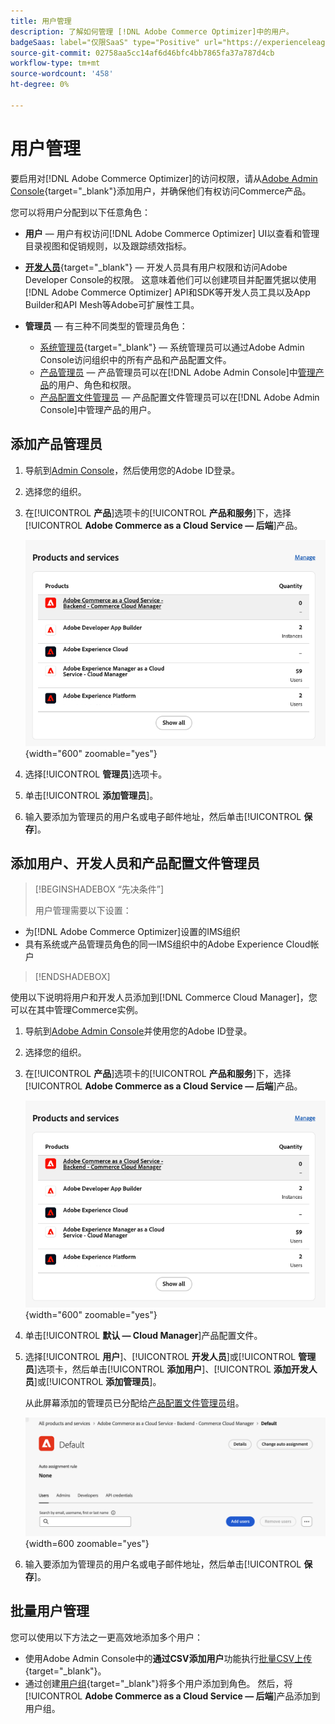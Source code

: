 ```yaml
---
title: 用户管理
description: 了解如何管理 [!DNL Adobe Commerce Optimizer]中的用户。
badgeSaas: label="仅限SaaS" type="Positive" url="https://experienceleague.adobe.com/en/docs/commerce/user-guides/product-solutions" tooltip="仅适用于Adobe Commerce as a Cloud Service和Adobe Commerce Optimizer项目(Adobe管理的SaaS基础架构)。"
source-git-commit: 02758aa5cc14af6d46bfc4bb7865fa37a787d4cb
workflow-type: tm+mt
source-wordcount: '458'
ht-degree: 0%

---
```


# 用户管理

要启用对[!DNL Adobe Commerce Optimizer]的访问权限，请从[Adobe Admin Console](https://adminconsole.adobe.com){target="_blank"}添加用户，并确保他们有权访问Commerce产品。

您可以将用户分配到以下任意角色：

- **用户** — 用户有权访问[!DNL Adobe Commerce Optimizer] UI以查看和管理目录视图和促销规则，以及跟踪绩效指标。

- [**开发人员**](https://helpx.adobe.com/enterprise/using/manage-developers.html#Adddevelopers){target="_blank"} — 开发人员具有用户权限和访问Adobe Developer Console的权限。 这意味着他们可以创建项目并配置凭据以使用[!DNL Adobe Commerce Optimizer] API和SDK等开发人员工具以及App Builder和API Mesh等Adobe可扩展性工具。

- **管理员** — 有三种不同类型的管理员角色：
   - [系统管理员](https://helpx.adobe.com/enterprise/using/admin-roles.html){target="_blank"} — 系统管理员可以通过Adobe Admin Console访问组织中的所有产品和产品配置文件。
   - [产品管理员](#add-a-product-admin) — 产品管理员可以在[!DNL Adobe Admin Console]中[管理产品](#add-users-and-admins)的用户、角色和权限。
   - [产品配置文件管理员](#add-users-developers-and-product-profile-admins) — 产品配置文件管理员可以在[!DNL Adobe Admin Console]中管理产品的用户。

## 添加产品管理员

1. 导航到[Admin Console](https://adminconsole.adobe.com)，然后使用您的Adobe ID登录。

1. 选择您的组织。

1. 在&#x200B;[!UICONTROL **产品**]&#x200B;选项卡的&#x200B;[!UICONTROL **产品和服务**]&#x200B;下，选择&#x200B;[!UICONTROL **Adobe Commerce as a Cloud Service — 后端**]&#x200B;产品。

   ![选择产品](../cloud-service/assets/backend.png){width="600" zoomable="yes"}

1. 选择&#x200B;[!UICONTROL **管理员**]&#x200B;选项卡。

1. 单击&#x200B;[!UICONTROL **添加管理员**]。

1. 输入要添加为管理员的用户名或电子邮件地址，然后单击&#x200B;[!UICONTROL **保存**]。

## 添加用户、开发人员和产品配置文件管理员

>[!BEGINSHADEBOX “先决条件”]
>
>用户管理需要以下设置：

- 为[!DNL Adobe Commerce Optimizer]设置的IMS组织
- 具有系统或产品管理员角色的同一IMS组织中的Adobe Experience Cloud帐户

>[!ENDSHADEBOX]

使用以下说明将用户和开发人员添加到[!DNL Commerce Cloud Manager]，您可以在其中管理Commerce实例。

1. 导航到[Adobe Admin Console](https://adminconsole.adobe.com)并使用您的Adobe ID登录。

1. 选择您的组织。

1. 在&#x200B;[!UICONTROL **产品**]&#x200B;选项卡的&#x200B;[!UICONTROL **产品和服务**]&#x200B;下，选择&#x200B;[!UICONTROL **Adobe Commerce as a Cloud Service — 后端**]&#x200B;产品。

   ![选择产品](../cloud-service/assets/backend.png){width="600" zoomable="yes"}

1. 单击&#x200B;[!UICONTROL **默认 — Cloud Manager**]&#x200B;产品配置文件。

1. 选择&#x200B;[!UICONTROL **用户**]、[!UICONTROL **开发人员**]&#x200B;或&#x200B;[!UICONTROL **管理员**]&#x200B;选项卡，然后单击&#x200B;[!UICONTROL **添加用户**]、[!UICONTROL **添加开发人员**]&#x200B;或&#x200B;[!UICONTROL **添加管理员**]。

   从此屏幕添加的管理员已分配给[产品配置文件管理员](#understanding-roles)组。

   ![选项卡选择](../cloud-service/assets/tab-select.png){width=600 zoomable="yes"}

1. 输入要添加为管理员的用户名或电子邮件地址，然后单击&#x200B;[!UICONTROL **保存**]。

## 批量用户管理

您可以使用以下方法之一更高效地添加多个用户：

- 使用Adobe Admin Console中的&#x200B;**通过CSV添加用户**&#x200B;功能执行[批量CSV上传](https://helpx.adobe.com/enterprise/using/bulk-upload-users.html){target="_blank"}。
- 通过创建[用户组](https://helpx.adobe.com/enterprise/using/user-groups.html){target="_blank"}将多个用户添加到角色。 然后，将&#x200B;[!UICONTROL **Adobe Commerce as a Cloud Service — 后端**]&#x200B;产品添加到用户组。

